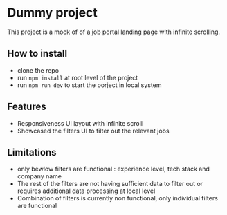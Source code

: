 # Dummy project

This project is a mock of of a job portal landing page with infinite scrolling.

## How to install

- clone the repo
- run `npm install` at root level of the project
- run `npm run dev` to start the porject in local system

## Features

- Responsiveness UI layout with infinite scroll
- Showcased the filters UI to filter out the relevant jobs

## Limitations

- only bewlow filters are functional : experience level, tech stack and company name
- The rest of the filters are not having sufficient data to filter out or requires additional data processing at local level
- Combination of filters is currently non functional, only individual filters are functional
